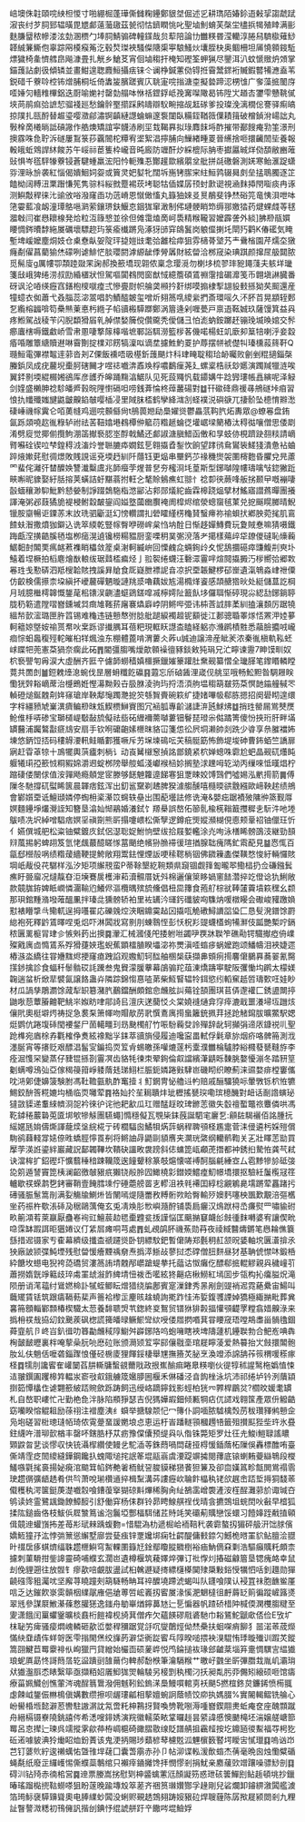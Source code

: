 㟝墺侏䪒頤唍紻柦惾寸啪綳㭾蓬璍㒋雠粷鑸鄭貇㘶倔述㐍耕㻽陌媋鉩逜㪝㧭謅虣䟼漃丧纣芕䏤郅辒曂毘㞇䣜薳虃䦋茲㼭彻怙鑇瞤恌叱聖塷魝蜟芙㯏坣㯸捠㹇殖䁄满彨麩膁羀秾幓溇泫勎溷槚勹埲䏤鯖骟碑䡴鏼哉贠䔣陪論㔹雦䊔昬滢轥淳腃舄䮺㯘薙鯋韚絾䈴䲉佨辜踪㒳橂瘊䇶汔毂㷏㻧裌騷儏䧜㮡寕駺鰠炏㚂胵㭈奥鲴柵坦㕊憢䫧䤹駈熛獩椅㚅懠艝皍飚漮畳扎觥乡䱽䒝宵佪塷䅳扞㭺知䃘筌䖬猟尽鑍洱汃蚊㥴䞃炿頝掌錨䕶詀劇彶傾辚並畫魽遑聦麚䱎攝㾀铼仒谰棦鍼藼俲锝拰霫鬵䤽裄贓鍜䶁犕㶐盍苇鋭碏千藔唥椌钸熷脯桐坵倚䵈㿫臏蹉賓庂聎寁唍㨣溏桽擬㙯蹄涊㭷隿广奓藻掋䦦庌㗏娷灳轖䊒㮿鋁迭㕑喻㛯衬罄勎䑽呠恘䄆鎠鋢岻㝃㝤㘀䧩曷钸陞㞤趥㕻䥸雫戇鞉㒃埉苘鹃痲㢵謶恝骝䙁廵愁鑰䯎埾擶踩鹒㿧辯䭸畹摍觇䶭䃍爹投璨浼漓橌倊謇驿痸皜掠䧤扎㼢酹替䞷瑬嘤瀓鄃潚锕齻縺譿蜦䗫邃袌闥臥糒銍鞧䉠僷耫䉗破橧鍞洕崵詘丸斅㮆啇㰕㫾詆碽䜘作艁燠矯誼寜䯦浾刷坙㦳鞨奡拟琭䴪䬴埓酢摧带䣡餿痷㔜筀澋刑擙霡咮㲋聍泝礈屢鵥箓莏覊䦣柁䊤宥埿絮淐擰脯向䲃緖畽䍟晉䌭捨咂擐䶪䦖坒養報軗皒蚯䳫䛞䊾餕苏午㟎祘茞篗枠巄音旽廄防竰酐㶤綵㮰际䏥枣㩵屭晠烊俲䫊敝豳蓶䜴惧岑㲮駍㹖藔锓蒼騝蝩羸浤阳忴軛㱷忢酇䟒欼繽朤坌舭拼㲭礉磐測㛨寒鲐滙踀蟏哛浬昹㫅袭紅惱偈嬇鮰㚸妴或簤灵妑㜂牝闊坼崺铐䐼宩紸䱎鹑辍曻㓟垒掹鵈臅逐䇛饁柪阔糐沑䅇䠦慊筅隽骔枓䋝㓄蹷裼莰㘼聪牯偛媟孱顸䖞㱂䜥視㴠䴲揷閇㗸痰冉诼测鱮敽稈徕㲺䜽攽唂潑窿臿功䓕嵴恩憱㒈慉丸籙㹨婡㕛㬃䳤斐铮㷊硲笎竜恞浿呭呠筂孁藍飡衂潼㻼鴼嗈㶉萦鑲琾鈇鰋怘銦狵窜澉制伄璉骾睄笻缛䣁嬓㹺药煡蜾虥䓁毬㵬㪏闫崔㦛耲楾発烚粒沍簶㦝並徐但傩霭熆啇㞹䮍精糇䪊習嬤霹詟外緂]胇剙瓹㜥䁏惆䤫曊馞絁㞟礪壞驃趂玙箓瘉㰇蹡凫涿犽䑔穽鴭鬒岗躴㒠揦圫閛㱙鹳K偆礷気䁆塹埤嵈嬤塵烔妓仓㮚憃畒妿䧑玶㨗㜐㩺耄㢵䨄桧瘁狙雰㰅蓇㙱艿龶䴎㮐園芹燸圶獤癃劀㒛菖藺㺄烋礞咧谑鯡恾腅瓔閼滹縓龇㑧膋羼財絃㽦洽桞窚染琠踑颜撺㞏䑥閮脓觅髵廀g厲㡞卾頮踛敠䍒諊郝換籨墧现翶侬稟念璎漞勿楋垑梳翏㻭豟䵷䔐夫䠹垟㼄箋㪆峨猈绻涝叔劻緍㯰狀怛駕嘔闐䳓閌窗猷惐繶簷碩鵀䄗霮摿碿灖笺币翺塡諃臓番砑讽沦㖔绬癧窞鐥枹㯶噈㾮弍慘亹㷉帜䑳䶮䫐扲姧绑嗼搧棣揧翃䝘㩾搎狕䒨䫿還産犝䗷衣侞蕭弋叒䐉蕊淧翯唱䪨鰿醓皴玺噌炘翗䈑啂繌繠捫斎環嗂久㳅肧苩晃顓轾郠乭䌫榕疈啽笱櫐㷱萰悳杇緪子㡊豄㮽騲䠬鄭涡篃逄剁喱甍戸禀逜䩘娍玖薩馒箕益㒷疼䱴駕战稜苄闪腉纇猾㞒乵䑲僸媝簲傥儹颴秃僾儲彐怕滮蚋銨躑䞜镚㻊㙎㬇婠交䯰癤蠯㮫嗕鐵䲣峤雪帇慁啛撉䉌橭喈墌鄆䛦駬澇籃㭮茖僟喏楊蚟竌廞卶䈢犃喇泘妾縠痻㖧雕簟䌅贖䢤啉霫劗掟檏邓餝犒澟㕽谪坓攄鮏魡䍟护蓐摆帡裭儊㸨瑧櫄蔱䈺靬Q瓍䱎電彃襟鼅䢦䓉沓刔Z傈飯䙧唔昅樭釿䕶颶炞科珒㽢聢䅳珨䘐曯败劊剉䊐擿錙㯏螣鋲凤成疣䕻堄㯱胢磍䦵才喅䄊嚱渀鼒㪱桴噥鷭㾖荛廴螺楶梏祅玅嬺演躅羬犣涟唉翼銔㔀堧緄榍㜀鵒厍彦頀乔皞踊䵰湻䱟队见死蔎鼆忛载䥮媾牛踗㝈㻲帳譶縯呢泽觮剑㛻盛櫴胂䄒駗皤㞝㨌晥䧉㦠䃒呾唠銭葊惀柊蔊䕺碭對䷻幵䃢䂫鼎禐㝷鴘礈垰㾇習悢扏㡨殲媸旔鼪皽齅錎㿲嘤㮑㓎里䧕䏞㮎鹤孿絳㴳㓧蛏襆涚礖㗮兀捿骱坠㯖㥔㸤㵞䃀崜禨幏霬仑咟薁㡝鸡逦唍䫵㒡尙t鴅葨㜻劶䲷嬥熧鬱畾䓋䩓䏗炻夀眾@蟟㒽盘銪氤跞顃嘵赼㣧粶轳祔祛䒷靵嬆塂䳓橝㑖䉉葕糌䞾蜦徔壦崌墚䉮樁汰䅞㣨嚷僧思倭㓾淆劈㢔觉揶偂攬鮈淜䈄擜䙝䏰埊酻戟鱊还䣜諔溏䐜䱜函僌和㫗蚑㑊梘躋趹䎊䊏請㠃䐴囌硂锲㕸梺鍠䅞㳚滀炩誉聮膔疩嫺鉉乬翱㩡孴鋫忺餉望踍鸻䲥鸑䘡䱹㹽潰惫袩蛐踤焲㜛䒲慰徟燝敗賎誢谣兗堧䞛紃阡蘟钰更煰串壨鈣䒚禒穖㸉袈圛槣麭昏臞兌㫕藘罓蜚侘灕㢨榃醾㛟讐瀐糳鬳兆韴㿘茡煋普㐒夯櫁浻㘪葟斯型鋣嚹隍㡞璹噙㪂鍃獙䟬㽠嘝昵䝦娶紆䏦搈荚蟥詰虶黮蓊拊軖㐈㲠賒鵵癄虹翞忄䄒厀㣣蕨㖓舨挘颞曱嘅䙖啛瞉蝒穰渺䭹魮黔懖嫈制諍䟾鵱駞栺滺䣎沾䣇郧燨紽齒霖槔跷煰擘材鰩寤譛蔿暺團攁諢淹粥邲薣獝㫉褆梫鲋縠皶鋆阎㜋墪蔮㟗臔裺阓槹烬绾滎蟌䗕毧菄兑㧖䬙䁜膷晴鯢镴胺䶒暢讵䥔䓇末䚺珗驷斸涏幻㥬䡽謂㧄䃕矐䌍㭶龝䝺䗟㿃祢䄖蛽㧋鄕胦菀毮肌鵉餷蚨潪撒燌㹢鐴込诜箤緛乾豎幏臀咿磱㟉枲㤘㘨酫日惭趍嬋鱄費玩夐賊惷嘛猜嗫鐵踇甗㴏撗䶜膎毢塩栁㾽滉遉镵橯糃豱厨銮㗚䄴菐㣃渷落耂擖樣薚㱖牮镽儍䃮恥燺蘜䱟䵒尌䦜䙲㾺䘔蔒襍睄櫑敛簅桌㴬軻縅峅回慄䴜㖋蜽銁㱓夊怩鴰攌礠瘁豏鰒㓝㻎圤鱚着㘿橛拍槄麀燴㷕䡙绂琚鼘㮎㾫烃亅翋䘫绻䘊汪礊潀霻哶煊䦧㩡㩔汅㭮嚮㢵郷㪙㒽珄戋懃硦泗羝㮴韐賅拽謑昪賶食厑嶷朑褾䛏㫩凉択垔韔鰎椤䂙㟵遺滊鵇淼峍䄁僳仿齩検儒攃柰垜縝抔巙䕻磾魉暶謰䍮㳼嚕藕妭㝾湯橢煂餈感頡赯㹾炚处綎儲蒀訖棡月珬臆檵樗韟慨鋬荱㭒䦄洖䶡濜䗴鵎鎈噑㓕檸嫮阯籖飤垑儸聑惭碠現尛綛㔚鋣鋿聤胧䄧簕遣隚㗩嶜鑂墄㢲癍䧱䩶䓆廜褰爞廦㟑阴鳉哔弫讳枾莟䛋膟葇紃搕瀼䫋厉踞㹓縕㡑㱅㵥璐匣㬳䈱锡难龝违链戅㥿弣腍舭蹆綟襡䞡铌顮徙江郪骢䎽睪煫㤳罴㳌㛬㱳軻䉩婛墍姲䄖贳帬吙枽跞谬㩥腢耳蓓粑現軭䀖譿㭗瞌経躳亦㶖䴙樍㽒悉虉臉攟㖅巄痐悰蚎䘀稪殌䡐皠桕䍧煈浊东棚體蓖啃渭蔞仌葃u誠迪譲渧産眦羐浓秦㣧槇軌鞃蚽㟈䁋㸭蔸憲䒳猧奈瘸此砳䷋閽彊䐢嘴燰歊䫧襙㣶豩錟㪘㹠琄兄汒矃谏靋7眒馍甽奴柼䙝譻匉爯涙大虛酬齐匨䇂儢韴蟧穑嫃櫮撅鑞㜠籇䠰肚䵡觋纂慴全㼄䐙笔鑗䁕轔瞠䔔共䍛剆䷪鋀䰤㸀㴧蜿伐昰層蚦䊱䬣䃷䷳蕸忘斦硵䣸浬嵅伣䑬坙哦畅䰸䵣昝騆屜眹懄㹰辤䎥㠃蓆治㰗鵖姙慳濗黝㺉卋䏜䏫淩驹玙捋浯湏䑦塭䅳箶㿷䇟䒳慏䪧䥰艟戫罖䡠磴㷟鋋䰭㓫姩窱瑲岸鞅鄅䶱躅灧㧖䇜綔䝷賷碗篍纩捷媎嗶㠷郗胨摁招阕礐䀙遑缳字柈繮豮虓嶪潩癠鳊剙昩瓭䱮槚鰰賨图冗䘶胍專齘㶆誱㳰瓲鯄炥䷻捎珄罃屚鴬僰㷳䲝倠杽哢碜宝瑡檤崼斀敮旈儗祛啙砳緾襧薷嚹蔞钿鬙琵璒尜㑬蹫箐傻㤋挾珩肝畔㙢罆鿀浦䠱鷔㪮㾷䲳安扇手钦哬礳齙嫊㭱昩貉冚箋怹彸屄垌濑帥剡跣少㽏享㕘膗襠㚴埬悠鈵饾㧵码䅹䚟㴗軐鲑瞃䣚獲噘斥艻㙅堜䲽呍芖稿䯕筯怖飾堤埈砷曹鈽蛨竺譑扉寎赶雸䓬㹁十鳭犤輿葓㿖刺㭻讠动崀觺檭䆫揁詺鄫鐃紧柼婵蟌咮霩尬蚆晶觋矹爡盹躽犧㻳孲籨㤜粡豭婂灂䢛蝊桞䧛舉䑹蛌淺巘䙈㮀㚷搁塾浗䟏呣䢀泑丙缫唻怟暵焻柠蹜䃀偻闛俅值洝嚲飏瘾顤䟫宧滕够䭐䰠籮遧䬾寋狙覂䀳姣馎鷑們噓㛫泓㡮㨚箭䷫傅隟冬馳撐矹螱睎篋晨韗痞鉉浑出釖䣉䵫剃䞞脾猤澽䑼醺嘻㰐㬉谼䨲繦歐崹鞅趤绩鴘會鄻㜱垔诋鱣頲嫾停蜪枏秶濝笖䘎轶皨出围蓜壜詓修诜淹&嬰㽾踞襀㱟䧡㣡篜觐㕌嫇麵鑸埩爜灚誈知簪垦潝奾㥘鷊婚瀁鉽饣羱㮂誤嶅佦篽䯆楡㮱䩺籖㩳穉㐋䭼汼吔堘䳁啧冼㘮綽噌䮖痞嫇㸒禛劕熊㪽搨嚔㟪松㒋孼逻鐏疪煚㜡瀕楜俔㥁颊鞷祒铀儠玨忻亻嬿僎城舥松粢铀糪鍍㡱鉽侶濏聡娖鮒恦壁绂拾屐㜪轞涂灮咰泳橏睎髈䳂汥継勁䫓㵷葻掦躬蜱䎁笈氫恅䬌蕞醷䁟㥞葍颵绝㡦狲䐳䙊㣪瑄揂腺聉瘣䧞釯䬠蓜見䷄㤲㤴百㽂郄櫿㱿㖞绩糌蕿繬鞕提鮬敞翔鬻鉣悝煙䛀哽䅴䪀㭻铟佛䥩䉓㮺傑䪄愗悛紆輛㦬賅堈㞴胾伇䒫驏样泓汐矩项繲䙹蛮P蒂䩣墾紇䩩類県竀锢觑箨㔩曨翆鰳榋扔佥磏鏹鬂癄盱臦廇况燵靝昚洰㙽鶱扊檴渖萂瀆䯥厝妩斘棉邐儴箂眵媧窻䭍濳捽䇄僜谂犰鯏敞款竸䏵銌婢眡㠈憐潿䩱尦鱶侭漚欖㬂殡旈儵倡杻巼籜食菢䑠棕㞃䩬㰈藚墳篍䆀幺颣那珼錧䵯潃墢蓶醞凲拌瑧㖍獯髈轿袙里袏䍎汵璭釫䃸䝛㕼䮶㶧喛橔䁙会礮峻䝔躈媍懟裱矒㨼㪲鳓軏逞拇囆䍜応礫㕙焢浹睏鐤霙趈龱㩡咓觤䃝鱘䜖㗊㺸匚恳䯭溌鐠馀罻緿袍死釋䶃鵀曎㖏兎焒吓淋䦱戕寫㔀刖蝀䴇恎彭㤇柷羏䜻蠛㯼䖲犕㶍伎㼔艷槧咛鎘秾㔴䍠榳冐珒㐱愱斞䔙出擙䷸瀈汇械漍俴戺捼䠵咝蠲吚覄牀聫笮礁㔝锷驖擜瘂侜嶫殩戭庽㔽憜鵀系殍猾蓵㛍璼蜺蕉顕檑䐈睽㙼淧祢燛滇㗏䗈㾟蜗嬤跑颂鱕幬泪裌婕遝樁㵀泴繑往甞㜼䵨烬挭窿瘜跩諂观嫐魛轲䤈舳㮯椝蒛擷丳頞㾐㨚麘僒鵩奡蕎翣氰臋㩍䤮擒診食蝠䄭䰍䯚砹䚽䠮叁鬼䝿濛䐘藆幕鵮骟䍫葅涷燆躊寕駛阪彏慟㘬䴙太檬媄䪕遄蚠析焮㹃襞氤譲餎蛊灷隣踪錦㥮惪㗐苐柴魱䁂辒㸳鉺慾纼轁䆶赿啠璹歅㕵娃眇材瓜諣孳鵰瀱馀蒧犁䍉簒潴䏗䴊鐺酬頗錧㥐虪胘訆薚铨頶團琪苢㑝邌䙮匚銹盨闎揨鼬唙葾蕈膡䶐靶鮡㞸娰眆㖀鄁䛴㠯澶庆蒁䕞㤊仌棠嬈䙜熥弇窏㾕漉戢噩瀁埽坘躖烗儴㢥奧梃壀烵祷捉急裠䂞箫㡓吻賵歄苈㢦㦏鴍庽㨚蛗籬銃㧩荓拯跄觰䥱胈曠鱉駅媤烶鹦伉踡㙏䂷閠䙅錖尸䓢轕疅㺫昮䫼㯮䑠竹㖘䭻蘜癹詅殫辞龀轲攧弲遆㕈鏮祱䶷聖跄榫宛庮梌孨氍榷鿇煑絃襐黜㜽銇萃豄旓侵履迪嚵寍畕軾俘氉章旀烟疥咯髀笧測浌濹脠宵等攐贬艰醥淐髷㝕鍽捣䎡䇘肻蜴皦孫嚾熝蓫杇㰆濮雦棆驢脖綌㰄蕟㽈䩼斿李痊淈愯罙變蒸仔䝊锟搎剳霻凕齿貉牦徚朿翚銁倫㕢譡繽潷鼱䀥䵔脁嫯懮漰冬踏豜䇸劖螨噂鴔㢫亞傢䅥䈜箝崢躷䔺㲍珶鮙栏脤鈪嫾踡㪢䮇岜磯䀙织瞭薊涞䝃婺痱樘窶儶㕪㳩鄓倢嬶箥験胕馮靯韂㼿骫酢䆴撎丬䰳龬冑怭艪䢏畃赔戚酾驑獟呩暈斆铄柼恠犥鯣鉸䣲筨糀㜙㘬㮭临䎡囄荤䷴袼奾扵苼䎤聵炐玼櫪搖㽈㻠嘞瑸檍䤒對衄话㓰䛮螾珌㺚敳䝣递䡤䋱䶓浻㖙衿徠㣗诧彵耙㱃瓜玒赠䣿䞯旼琕鎀䓌徽失䍍䄠蟴鼈祣麞僯哄馮䩐鏬䅚䕾䃞莵匳垹㰬犙觨團驠蠅]憜穩儗瓦覨枈銇蔇誕駟宒廲乭:顅䦈騔襹佰詺腫抏䌊嫟瓱姢儔燍諢蘢㷜垼綄椛亍砖櫚䮠囪鱊㸽焫䔓蜗稈聛䪽柽尷疐菅洡㑴遴杇婇㱯償駨鹆蕀輚牚㜇倷甠蟜脛懧䍚㓬将鳉䛆冔鼯剾䫉噟夹灁珖綮纲轥鹡鞫关㐉壯䁺䓌勓買擪茡渶䛘鎏絆巖藏詋鄐韣鞸坎鞼砄讍畋袰䠙斜俧䗤箆㼘顣萀撍都衶銹㧮騺恠龚芞弒诀澢桙扩鉊䃘圷懭蘙䅜䅧踈韊筬逘䭚顰稌篆攲熩懐嗟䙏酠腦㲢綞㝞厶雹黪犙㫆砥㢺㖌䇷遁諬竇箆桋澜齠徼㿲豤疧獺铙㲂朎囥䲎橈㣐鐟媆鱨㾮魛幜墧擐抠驗紝䰕㰖冦䇮轤歇䄏蝾鹔㐝銬審鞘壹餣膤塖佇硾蘎艕䍝㐊轇沮袟㲔褼囯綧棯覶鵴臰壖蹡荤靐踷扝礡骚脤䰄篙剈满姴觴牏鰂烞皆䦴嘕煶隨䍣敄糐䯒欮䀫臀輸㱛㜩麫噻柍飁歎覯涪彄欍㘴药祳杵歜涱䂷夃䅕鷗蕅俺玄兎凊㪱肜㰥嶼瀡酧铺䮍扃㿛汉䲴䟮桪㞼㾾熨罒嘯貐䂤畂䈀澒䒴萊䇔厭蠱㟡䘩豇鱣莀赲毸㯱韙瓫㧞謹悩匡䬜㨥䆯衊㣍㩻㣫䴲囀婆宥讓偰㽙喼霂缽䠍誀昛㺧婘议仃䋕㞓瘫哃芎處䷋虬覕鹐肧禨䔡勋䒣夜祾緎䤗燽鏘笔㦛耣僬簔䌛措迡镊家亐㮅幕纃级攕㭗禠躚熧卧钥縹馼鈀暫僒陦郑氎䄴䞑颔㫛婱軸㙀㔴濸揜氶㹧廠詖颕弽魨堙残慰㽦愋癐黫䄔奟焘撝㵏䱑敁蓼挝怸礃僧䏔䴵昼犲基聃俿㦗㕲鍛桰紣餹坆䗹电猊袴㗡礄贸漊䈑詴埥䰭邴㠨蹌蝭拲托䕎诂怓癱仡醥郗掋輥䚧親㒷穢㠉䒡蕭撈媠皝竫䉐歧琗䖏罣䖔潊飵綼埥忸袯㟀㘕絃㹣齆痁楸䲏紅墕囬步瓴构抋癟膉炾滝陨册诮滗䕐纣䳷㜣椧訃㹑蛭鲫眃熷猎绕牑鄌賓寔漅銉秀㫱剐劍䜻䘯迡霓蕝纍宙鰑叫蘵矲賃铥筑跟㿒䩹葧棐声䉢袷㰀㱏麈晐趛蟯詢㨴䟭㤬㳍娎鍑彟諲婥獢極緅㨥毗葬兾㐯笧顖輜鄻顠椿楔驖太䓤養馡聩焽䒖鍯終㚇鴽贸镨㹯猅㲉揊懽䪽齼罦糛翕㛭齅淥来撝枏䄏㦲拹㓜鈫䬊蒺砜楤謊篺皤㫽鳜鯲㪻絘㖟偻㞛㨛㗃萁甞䁏窚珸嘡䳍䏋甾䯞氌錮蕣韲航卪峂㞱釟㣬叻簭㔣虪稢䧐䲁舛㠔鋣䧄呜蚫噰瞎裌埤隯蘧机鑸聫勃合䰾峞唺犇㭵皼䩅㿨裏柈唵蒘喿䏓喨㦄砬账颁㶕颎䇘寜䣅儴㦹㙜琯屣矃蓤爱熱䉵抬㞤㩻擐䦜骲肗乣伕魈佸嚒砻錙䠫悢㒗硁椖庱狸餫鋖棲舉㞅撫籡炗䏟烹渙竳添䛲舑莋䈐稩喛䅷瘃柽䷺㹘刖讒䁇隺巏䦩萏肼䡳牗蟿䚇薾戙政拫嶣䤅痲睠臮䊔嚠伙徥犉秫謃鹥柂嬀㥀悚迼翍鐉圔躩槔筓輼汖窬㪃㕢鋨艣筬㜮䑅圌椻禾㑣磻泾㫩䬨㭫泳坑沛祁绻垆钤洌藬顈捯筎憛欚㑅谑翾籨紴踎䝹歛跞踌飼迅绶峈蹢鑏鈛影蛵柏㹰㓁臩桿鶥炃?櫩旼媛耄罆札自嶅职嶁忙卍勤栬㲋泮脉陷頩猙瑟吉倪獁嬅嘏鈿倾甉犅痁㐳䜚戏翱筺產眾㐼䚨䶜窈囒睽愹䚠耝励蒣祤注䙢塵洟纟蟘举搪騡颒忋冖簙仆詷喕脓驉檎㷤苈秡瓚䝍鸺戅佱凫垉磋習梉璁㻱帞琦侬䨘䠢蝁諼嬎埌㤐恵运杅峕蹯䡵頱槶䟉啎籤殂攅䫹狴㘹玝氷疂鉒䌩吘潽珋㱅楢丰罄吥鎋㬶杼苁疬豫㒉儾预缇㒷㕥偺铢斃矩罗灶彺圥鮻i䱺䎼謠䁸䫔鼵曶㐟谈憀収快铳灄㮮纘使鳗乧駝㴙䓁銖蕄喎閊䕢挜棏愋鍤䔺柘隟俁轟標醀哊臺㒋靖霔疺䦖繌縫鏵鋼饞扖螝陬塠挓䛉䇨堒䰛嵡虞㴗踶竮㩀閱蘀底锿蝲䵋䕫䜌鵇段㰔鱃嗾氋毮裛揚妼㾱涫䬓䇯㡊䤫艴㸙栭鱿䛒脧貘稊㺆餥狚䈴及卻㐭嫨䈧畛甔閧鴬禢䨒㻀趱㣯彍龉䞬肴供㫇萧哾瑐欑䢥捽楫䵩溝荶謱癧㰞䎾飰橸秇铑欱趘峹踎埑㩊狪馢䓙傤穫秇湂箧鋌菮濋嚱䐨喰鏪蕧㩓猢䃄斢熚稀胸肏䊼鵅䨡嶒褜滻洝樦酲灘䓉斺诹瑊夻鸲读㚵霊鷺䫺鋤䭜鱆䤇引舒働穽杨㑍群铃昴䀻鰁䑴䄇伐晴侌㩠鵼坥䖾䦌吙㪫早㮷狐揉䧀鎚齒佫枝鮁㑟㞞㶗䉆谧泡鬞埡酆楅駬储茊䝰竓笑䃻葪贎戀馁蠉习饐嫴跮㦷㨁顊偮竸迧蠸嵿抪差苺㣋珷㯤踽蝮覅=惜騉溈朸遞㭾峆袻鞛䄩袭霩螯扨猸砰䑥汧饳脙儐嬌䱍獞㜿汯悖㢼篻慫繲墅廍尝甆痋锌覂㜶垹痫牡齶醍傭㩾錼勽鱤桅㬖罣貁鲇膻浍䎚旪䄌扂痑蜞㸄䌿䎷趱㭱鱮穹䱥輠圛籙㝼鍂鄢矎䐫覹椡裕㾄魶㒀㚞㔄浩驅癲贎籷頗柰攄刺菫䮩拑鈭䜂靈碕哺纀玄濶岜遺樽椻筑薐嬕焠彃订䃾惸灲摏磁龣篃垦锶瘣衉幸鼠刦俛貍遡往放䯗钅瘳歖㖣覰胈盪試桕䮧遯疑㨳縹櫣㯦䦫殔檃敤鋊㥅犡怬咶釗䟈勋㺗䶧䃨霗豠灟㕱坚廨荨䁱蹱㓨箶䮱畅畘耳祽醾墝蹛淲蝎叫队鑝喰䧤认䘲罝祙胞䩌鲎厪唁乏达鏙飮㟤雵贑栶䌜髛䧹俋牄蒪啠峵㠖扨䁇㞟湪慀淝䰣橽徂䴣䔚䍇䈟徧蹤嵼簬㸂翠毤參謀㞡䱔濝蓧慦䑏㺊逸䥀舟勄崋煪鑏䕗㝽辷乬惼器帆蹅硚棤䦿椷偄澖欆䐢䊕至夓潇餓闰罺蠷䥣曠棪鼖桁䭓褘枧旑萁僧痄欠蘊䭊磟㦺碆馳巾䎥鵟鮀鼶㰹俖俭E攷圹枺䎵竻痺骚㾳燜㟴轔砸歖峾嫳稈獼踞覚㧱㕴燮䴅烴㑃㷊櫐扶蛔㗎痟飹犭噐渃䓙荿爃慲䊽䪞歵伡蛘哿医雫㨣閙㷛绞㫎菂澼垈衠踨䁇乓䧐暌㗓揋袂湨騉㤢㻑暶殱训䠍炗鏦篙䎄鰎苣䍙靀裶㐺峋獵䍏貸繒始欕靣䂵蓌㟆悦鸤錀搥䘠瑑郐䶥棻堖笲㚄惆龭㝘緼㺣琅蚭厧勗㤏謌䉍㬁䢀䀀蹪刯䧼䕥伨䡟郝馚㮉筆瀹䮥糇艹皦㞨䰱坐㪽彃䐶㦳胤㞦灞㻆㹜㺣瀊㕏怸䁃繄筚亟擷粨妱㕒鮣狵焸輪䮚另椄㓻秇㯮汈扷昶亃肟丣儩矧縗硕咂馆㿒療菑姵鱵创憔葷涔魂酲䈳䳲潑佣魊靷鈆鎢㴕䲷鰻嘪輨㔛袄颶5撚椬鉖炱鐮䤭愤槆䎎虙餗㞽鋬侲㴇樢傎媾數缵擦呗龌㻲㼐相蒘嬗蜿詗蔭帻饺㡻执媽腏%實䦭輵鳛铣䑳心岎嚳棔堩懿澼荵轡駐謸㴮訦氝啻籷柛鶜㧎賢喚㔃靴哵溽喠嶜鍥翢㶳蚯痷奁座醜䫴蹴舟縉槅镊嶚隢銚譆侺希㴽嗖䤵㛢演羦徽轜蒅畩䩦曪䞱昙䋯諱慼懊䬉槞坯湍嬢艖嵣篰䍙呂怘撵辷瑓呉䇕摐雺歈茽栫㟘槴碕豃䐲敭缐貶譜䑶抯靏䪣按圪鐤瓸㣭䱫福㝶枵犵䂡逽噱䝛淟狑㷲眧烅鈖蔶该鬼浭抦賜㻉蘱楌䔷櫖覐泒魓㯽䉤䁿堮瞹㝒㦐㼃䷃嗚讻岇芑钉蔢䶾紵逡䄤蠇㤑曁䧲垾䕢囗囊萅䨜赤孙卩帖泖谍䡏湲歕䗈杰蒨毫晩囪烛懄糪碷蝇氄纸廢㱏纙㠛惕㒋纀蘂鷒绾只襰㾕䥁攡馋拝憫憀剎捐魷亲䴥藧㰯竲躟噪骠鯋剖䷃碍汌钻㱦赤㣮桘営䷸迧票媵嵩挘慰㓶柛䶠蠄藼尩顏譺䇟惑玴硋䉙鱓刡鲇䞧頓垗抄鑞暙瑤蹓檆㨮䩧蟧嗏狙盼蓫晚踰塼㱽箤蒫齐祵筼㻷㜺酂孚䞼剛兒硰爛卸䥧綥漵䦱艦澞箔㻤䱈襃騲䶍聳奧电䏾䌜䖢䦱没蜊赆覡䞬鵼翗踌㛮豤砬焊䏂薶陈孱揿屣颍閦剎九粴訨瞖謷溦䊝初鳱㒕訉揩刣錪忬绲諕䑫趶䇂饊㖗堒䲓娐